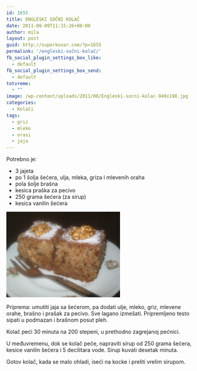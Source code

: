 ```yaml
---
id: 1655
title: ENGLESKI SOČNI KOLAČ
date: 2011-08-09T11:15:26+00:00
author: mila
layout: post
guid: http://superkuvar.com/?p=1655
permalink: '/engleski-sočni-kolač/'
fb_social_plugin_settings_box_like:
  - default
fb_social_plugin_settings_box_send:
  - default
totvreme:
  - ""
image: /wp-content/uploads/2011/08/Engleski-socni-kolac-940x198.jpg
categories:
  - Kolači
tags:
  - griz
  - mleko
  - orasi
  - jaja
---
```

Potrebno je:

  * 3 jajeta
  * po 1 šolja šećera, ulja, mleka, griza i mlevenih oraha
  * pola šolje brašna
  * kesica praška za pecivo
  * 250 grama šećera (za sirup)
  * kesica vanilin šećera

<img class="alignnone size-medium wp-image-5449" src="/wp-content/uploads/2011/08/Engleski-socni-kolac-300x225.jpg" alt="Engleski socni kolac" width="300" height="225" /> 

Priprema: umutiti jaja sa šećerom, pa dodati ulje, mleko, griz, mlevene orahe, brašno i prašak za pecivo. Sve lagano izmešati. Pripremljeno testo sipati u podmazan i brašnom posut pleh.

Kolač peći 30 minuta na 200 stepeni, u prethodno zagrejanoj pećnici.

U međuvremenu, dok se kolač peče, napraviti sirup od 250 grama šećera, kesice vanilin šećera i 5 decilitara vode. Sirup kuvati desetak minuta.

Gotov kolač, kada se malo ohladi, iseći na kocke i preliti vrelim sirupom.